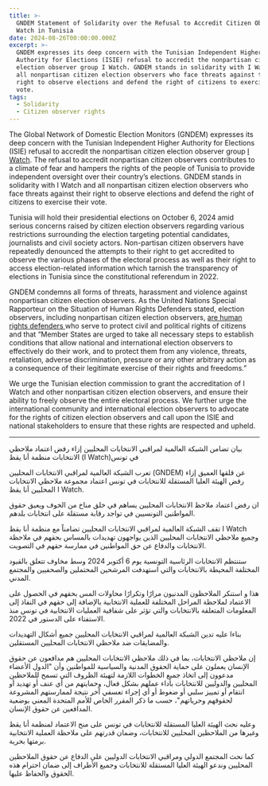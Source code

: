 ```yaml
---
title: >-
  GNDEM Statement of Solidarity over the Refusal to Accredit Citizen Observers I
  Watch in Tunisia
date: 2024-08-26T00:00:00.000Z
excerpt: >-
  GNDEM expresses its deep concern with the Tunisian Independent Higher
  Authority for Elections (ISIE) refusal to accredit the nonpartisan citizen
  election observer group I Watch. GNDEM stands in solidarity with I Watch and
  all nonpartisan citizen election observers who face threats against their
  right to observe elections and defend the right of citizens to exercise their
  vote.
tags:
  - Solidarity
  - Citizen observer rights
---
```


The Global Network of Domestic Election Monitors (GNDEM) expresses its deep concern with the Tunisian Independent Higher Authority for Elections (ISIE) refusal to accredit the nonpartisan citizen election observer group [I Watch](https://www.iwatch.tn/ar/). The refusal to accredit nonpartisan citizen observers contributes to a climate of fear and hampers the rights of the people of Tunisia to provide independent oversight over their country’s elections. GNDEM stands in solidarity with I Watch and all nonpartisan citizen election observers who face threats against their right to observe elections and defend the right of citizens to exercise their vote.

Tunisia will hold their presidential elections on October 6, 2024 amid serious concerns raised by citizen election observers regarding various restrictions surrounding the election targeting potential candidates, journalists and civil society actors. Non-partisan citizen observers have repeatedly denounced the attempts to their right to get accredited to observe the various phases of the electoral process as well as their right to access election-related information which tarnish the transparency of elections in Tunisia since the constitutional referendum in 2022.

GNDEM condemns all forms of threats, harassment and violence against nonpartisan citizen election observers. As the United Nations Special Rapporteur on the Situation of Human Rights Defenders stated, election observers, including nonpartisan citizen election observers, [are human rights defenders ](https://srdefenders.org/information/the-situation-of-election-observers-as-human-rights-defenders%ef%bf%bc/)who serve to protect civil and political rights of citizens and that “Member States are urged to take all necessary steps to establish conditions that allow national and international election observers to effectively do their work, and to protect them from any violence, threats, retaliation, adverse discrimination, pressure or any other arbitrary action as a consequence of their legitimate exercise of their rights and freedoms.”

We urge the Tunisian election commission to grant the accreditation of I Watch and other nonpartisan citizen election observers, and ensure their ability to freely observe the entire electoral process. We further urge the international community and international election observers to advocate for the rights of citizen election observers and call upon the ISIE and national stakeholders to ensure that these rights are respected and upheld.

***

بيان تضامن الشبكة العالمية لمراقبي الانتخابات المحليين إزاء رفض اعتماد ملاحظي الانتخابات منظمة أنا يقظ (I Watch)في تونس

تعرب الشبكة العالمية لمراقبي الانتخابات المحليين (GNDEM) عن قلقها العميق إزاء رفض الهيئة العليا المستقلة للانتخابات في تونس اعتماد مجموعة ملاحظي الانتخابات المحليين أنا يقظ I Watch. 

ان رفض اعتماد ملاحظ الانتخابات المحليين يساهم في خلق مناخ من الخوف ويعيق حقوق المواطنين التونسيين في تواجد رقابة مستقلة على انتخابات بلدهم. 

تقف الشبكة العالمية لمراقبي الانتخابات المحليين تضامناً مع منظمة أنا يقظ I Watch وجميع ملاحظي الانتخابات المحليين الذين يواجهون تهديدات بالمساس بحقهم في ملاحظة الانتخابات والدفاع عن حق المواطنين في ممارسة حقهم في التصويت.

ستنتظم الانتخابات الرئاسية التونسية يوم 6 أكتوبر 2024 وسط مخاوف تتعلق بالقيود المختلفة المحيطة بالانتخابات والتي استهدفت المرشحين المحتملين والصحفيين والمجتمع المدني. 

هذا و استنكر الملاحظون المدنيون مرارًا وتكرارًا محاولات المس بحقهم في الحصول على الاعتماد لملاحظة المراحل المختلفة للعملية الانتخابية بالإضافة إلى حقهم في النفاذ إلى المعلومات المتعلقة بالانتخابات والتي تؤثر على شفافية العمليات الانتخابية في تونس منذ الاستفتاء على الدستور في 2022.

بناءا عليه تدين الشبكة العالمية لمراقبي الانتخابات المحليين جميع أشكال التهديدات والمضايقات ضد ملاحظي الانتخابات المحليين المستقلين.

إن ملاحظي الانتخابات، بما في ذلك ملاحظي الانتخابات المحليين هم مدافعون عن حقوق الإنسان يعملون على حماية الحقوق المدنية والسياسية للمواطنين وأن "الدول الأعضاء مدعوون إلى اتخاذ جميع الخطوات اللازمة لتهيئة الظروف التي تسمح للملاحظين المحليين والدوليين للانتخابات بأداء عملهم بشكل فعال، وحمايتهم من أي عنف أو تهديد أو انتقام أو تمييز سلبي أو ضغوط أو أي إجراء تعسفي آخر نتيجة لممارستهم المشروعة لحقوقهم وحرياتهم"، حسب ما ذكر المقرر الخاص للأمم المتحدة المعني بوضعية المدافعين عن حقوق الإنسان.

وعليه نحث الهيئة العليا المستقلة للانتخابات في تونس على منح الاعتماد لمنظمة أنا يقظ وغيرها من الملاحظين المحليين للانتخابات، وضمان قدرتهم على ملاحظة العملية الانتخابية برمتها بحرية. 

كما نحث المجتمع الدولي ومراقبي الانتخابات الدوليين على الدفاع عن حقوق الملاحظين المحليين وندعو الهيئة العليا المستقلة للانتخابات وجميع الأطراف إلى ضمان احترام هذه الحقوق والحفاظ عليها.
